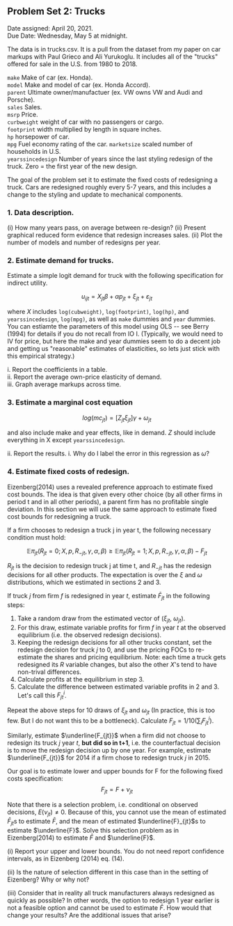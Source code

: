 ## Problem Set 2: Trucks

Date assigned: April 20, 2021.  
Due Date: Wednesday, May 5 at midnight.

The data is in trucks.csv. It is a pull from the dataset from my paper on car markups with Paul Grieco and Ali Yurukoglu. It includes all of the "trucks" offered for sale in the U.S. from 1980 to 2018. 


```make``` Make of car (ex. Honda).  
```model``` Make and model of car (ex. Honda Accord).  
```parent``` Ultimate owner/manufactuer (ex. VW owns VW and Audi and Porsche).  
```sales``` Sales.  
```msrp``` Price.  
```curbweight``` weight of car with no passengers or cargo.  
```footprint``` width multiplied by length in square inches.  
```hp``` horsepower of car.  
```mpg``` Fuel economy rating of the car.
```marketsize``` scaled number of households in U.S.  
```yearssincedesign``` Number of years since the last styling redesign of the truck. Zero = the first year of the new design.   

The goal of the problem set it to estimate the fixed costs of redesigning a truck. Cars are redesigned roughly every 5-7 years, and this includes a change to the styling and update to mechanical components.  


### 1. Data description. 

(i) How many years pass, on average between re-design?
(ii) Present graphical reduced form evidence that redesign increases sales.
(ii) Plot the number of models and number of redesigns per year. 


### 2. Estimate demand for trucks. 

Estimate a simple logit demand for truck with the following specification for indirect utility. 

$$
u_{ijt} = X_{jt} β + αp_{jt} + ξ_{jt} + ε_{jt}
$$

where $X$ includes ```log(cubweight)```, ```log(footprint)```, ```log(hp)```, and ```yearssincedesign```, ```log(mpg)```, as well as ```make``` dummies and ```year``` dummies. You can estiamte the parameters of this model using OLS -- see Berry (1994) for details if you do not recall from IO I. (Typically, we would need to IV for price, but here the make and year dummies seem to do a decent job and getting us "reasonable" estimates of elasticities, so lets just stick with this empirical strategy.)

i. Report the coefficients in a table.  
ii. Report the average own-price elasticity of demand.  
iii. Graph average markups across time. 

### 3. Estimate a marginal cost equation

$$
log(mc_{jt}) = [Z_{jt} ξ_{jt}] γ +  ω_{jt}
$$

and also include make and year effects, like in demand. $Z$ should include everything in X except ```yearssincedesign```. 

ii. Report the results. 
i. Why do I label the error in this regression as $ω$?  

### 4. Estimate fixed costs of redesign. 

Eizenberg(2014) uses a revealed preference approach to estimate fixed cost bounds. The idea is that given every other choice (by all other firms in period t and in all other periods), a parent firm has no profitable single deviation. In this section we will use the same approach to estimate fixed cost bounds for redesigning a truck.  

If a firm chooses to redesign a truck j in year t, the following necessary condition must hold:

$$
\mathbb{E}π_{jt}(R_{jt}=0;X,p,R_{-jt}, \gamma, \alpha, \beta)  \geq \mathbb{E}π_{jt}(R_{jt}=1;X,p,R_{-jt},  \gamma, \alpha, \beta) - F_{jt}
$$

$R_{jt}$ is the decision to redesign truck j at time t, and $R_{-jt}$ has the redesign decisions for all other products.  The expectation is over the $\xi$ and $\omega$ distributions, which we estimated in sections 2 and 3.

If truck $j$ from firm $f$ is redesigned in year $t$, estimate $\bar{F}_{jt}$ in the following steps:  

   1. Take a random draw from the estimated vector of ($\xi_{jt}$, $\omega_{jt}$).  
   2. For this draw, estimate variable profits for firm $f$ in year $t$ at the observed equilibrium (i.e. the observed redesign decisions).  
   3. Keeping the redesign decisions for all other trucks constant, set the redesign decision for truck $j$ to 0, and use the pricing FOCs to re-estimate the shares and pricing equilibrium. Note: each time a truck gets redesigned its $R$ variable changes, but also the other $X$'s tend to have non-trival differences.   
   4. Calculate profits at the equilibrium in step 3.  
   5. Calculate the difference between estimated variable profits in 2 and 3. Let's call this $F^i_{jt}$.  


Repeat the above steps for 10 draws of $\xi_{jt}$ and $\omega_{jt}$ (In practice, this is too few. But I do not want this to be a bottleneck). Calculate $F_{jt} = 1/10(\sum_i F^i_{jt})$.

Similarly, estimate $\underline{F_{jt}}$ when a firm did not choose to redesign its truck $j$ year $t$, $\textbf{but did so in t+1}$, i.e. the counterfactual decision is to move the redesign decision up by one year. For example, estimate $\underline{F_{jt}}$ for 2014 if a firm chose to redesign truck $j$ in 2015.  

Our goal is to estimate lower and upper bounds for F for the following fixed costs specification:
$$
F_{jt} =  F + \nu_{jt}
$$  

Note that there is a selection problem, i.e. conditional on observed decisions, $E(\nu_{jt}) \neq 0$. Because of this, you cannot use the mean of estimated $\bar{F}_{jt}$s to estimate $\bar{F}$, and the mean of estimated $\underline{F}_{jt}$s to estimate $\underline{F}$. Solve this selection problem as in Eizenberg(2014) to estimate $\bar{F}$ and $\underline{F}$.

(i) Report your upper and lower bounds. You do not need report confidence intervals, as in Eizenberg (2014) eq. (14). 

(ii) Is the nature of selection different in this case than in the setting of Eizenberg? Why or why not?

(iii) Consider that in reality all truck manufacturers always redesigned as quickly as possible? In other words, the option to redesign 1 year earlier is not a feasible option and cannot be used to estimate $\bar{F}$. How would that change your results? Are the additional issues that arise?
